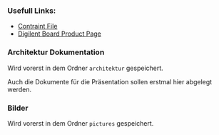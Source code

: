 ### Usefull Links:

- [Contraint File](https://github.com/Digilent/digilent-xdc/blob/master/Arty-A7-35-Master.xdc)
- [Digilent Board Product Page](https://digilent.com/reference/programmable-logic/arty-a7/start)

### Architektur Dokumentation

Wird vorerst in dem Ordner `architektur` gespeichert.

Auch die Dokumente für die Präsentation sollen erstmal hier abgelegt werden.
    

### Bilder

Wird vorerst in dem Ordner `pictures` gespeichert.

    



